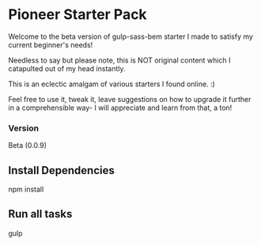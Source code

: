 # Pioneer Starter Pack

Welcome to the beta version of gulp-sass-bem starter I made to satisfy my current beginner's needs!

Needless to say but please note, this is NOT original content which I catapulted out of my head instantly.

This is an eclectic amalgam of various starters I found online. :)

Feel free to use it, tweak it, leave suggestions on how to upgrade it further in a comprehensible way- I will appreciate and learn from that, a ton!

### Version
Beta (0.0.9)

## Install Dependencies
npm install

## Run all tasks
gulp
